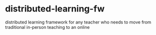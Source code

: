 # distributed-learning-fw
distributed learning framework for any teacher who needs to move from traditional in-person teaching to an online 
